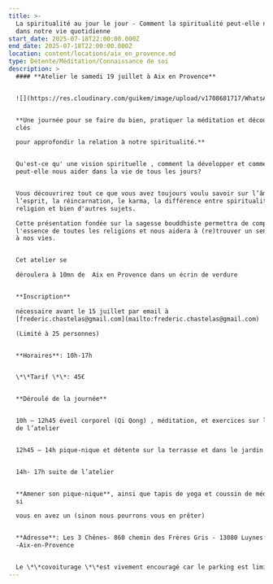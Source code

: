 ```yaml
---
title: >-
  La spiritualité au jour le jour - Comment la spiritualité peut-elle nous aider
  dans notre vie quotidienne
start_date: 2025-07-18T22:00:00.000Z
end_date: 2025-07-18T22:00:00.000Z
location: content/locations/aix_en_provence.md
type: Détente/Méditation/Connaissance de soi
description: >
  #### **Atelier le samedi 19 juillet à Aix en Provence**


  ![](https://res.cloudinary.com/guikem/image/upload/v1708681717/WhatsApp_Image_2023-10-09_a%CC%80_07.39.06_2259efc0_gt2sse.jpg)


  **Une journée pour se faire du bien, pratiquer la méditation et découvrir des
  clés

  pour approfondir la relation à notre spiritualité.**


  Qu'est-ce qu' une vision spirituelle , comment la développer et comment
  peut-elle nous aider dans la vie de tous les jours?


  Vous découvrirez tout ce que vous avez toujours voulu savoir sur l’âme et
  l’esprit, la réincarnation, le karma, la différence entre spiritualité et
  religion et bien d'autres sujets.

  Cette présentation fondée sur la sagesse bouddhiste permettra de comprendre
  l'essence de toutes les religions et nous aidera à (re)trouver un sens profond
  à nos vies.


  Cet atelier se

  déroulera à 10mn de  Aix en Provence dans un écrin de verdure


  **Inscription**

  nécessaire avant le 15 juillet par email à
  [frederic.chastelas@gmail.com](mailto:frederic.chastelas@gmail.com)

  (Limité à 25 personnes)


  **Horaires**: 10h-17h


  \*\*Tarif \*\*: 45€


  **Déroulé de la journée**


  10h – 12h45 éveil corporel (Qi Qong) , méditation, et exercices sur le thème
  de l’atelier


  12h45 – 14h pique-nique et détente sur la terrasse et dans le jardin


  14h- 17h suite de l’atelier


  **Amener son pique-nique**, ainsi que tapis de yoga et coussin de méditation
  si

  vous en avez un (sinon nous pourrons vous en prêter)


  **Adresse**: Les 3 Chênes- 860 chemin des Frères Gris - 13080 Luynes
  -Aix-en-Provence


  Le \*\*covoiturage \*\*est vivement encouragé car le parking est limité
---
```


